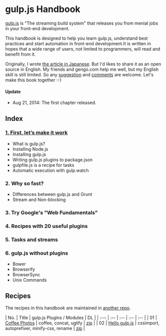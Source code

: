 # gulp.js Handbook

[gulp.js](http://gulpjs.com/) is "The streaming build system" that releases you from menial jobs in your front-end development.

This handbook is designed to help you learn gulp.js, understand best practices and start automation in front-end development.It is written in hopes that a wide range of users, not limited to programmers, will read and benefit from it.

Originally, I wrote [the article in Japanese](http://codezine.jp/article/detail/7992). But I'd likes to share it as an open source in English. My friends and gengo.com help me well, but my English skill is still limited. So any [suggestion](https://github.com/cognitom/gulp-handbook/pulls) and [comments](https://github.com/cognitom/gulp-handbook/issues) are welcome. Let's make this book together :-)

#### Update

- Aug 21, 2014: The first chapter released.


## Index

### [1. First, let’s make it work](1-getting-started.md)

- What is gulp.js?
- Installing Node.js
- Installing gulp.js
- Writing gulp.js plugins to package.json
- gulpfile.js is a recipe for tasks
- Automatic execution with gulp.watch

### 2. Why so fast?

- Differences between gulp.js and Grunt
- Stream and Non-blocking

### 3. Try Google's "Web Fundamentals"

### 4. Recipes with 20 useful plugins

### 5. Tasks and streams

### 6. gulp.js without plugins

- Bower
- Browserify
- BrowserSync
- Unix Commands

## Recipes

The recipes in this handbook are maintained in [another repo](https://github.com/cognitom/gulp-handbook-recipes).

| No. | Title | gulp.js Plugins / Modules | DL |
| :--: | :-- | :-- | :-- | :-- |
| 01 | [Coffee Photos](https://github.com/cognitom/gulp-handbook-recipes/recipe/01-coffee-photos/) | coffee, concat, uglify | [zip](https://github.com/cognitom/gulp-handbook-recipes/raw/master/download/01-coffee-photos.zip) |
| 02 | [Hello gulp.js](https://github.com/cognitom/gulp-handbook-recipes/recipe/02-hello-gulp) | cssimport, autoprefixer, minify-css, rename | [zip](https://github.com/cognitom/gulp-handbook-recipes/raw/master/download/02-hello-gulp.zip) |
